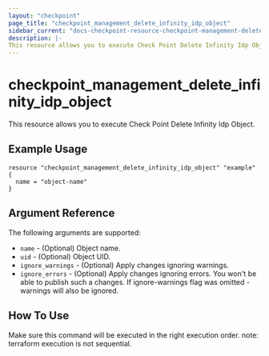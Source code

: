 ```yaml
---
layout: "checkpoint"
page_title: "checkpoint_management_delete_infinity_idp_object"
sidebar_current: "docs-checkpoint-resource-checkpoint-management-delete-infinity-idp-object"
description: |-
This resource allows you to execute Check Point Delete Infinity Idp Object.
---
```


# checkpoint_management_delete_infinity_idp_object

This resource allows you to execute Check Point Delete Infinity Idp Object.

## Example Usage


```hcl
resource "checkpoint_management_delete_infinity_idp_object" "example" {
  name = "object-name"
}
```

## Argument Reference

The following arguments are supported:

* `name` - (Optional) Object name.
* `uid` - (Optional) Object UID. 
* `ignore_warnings` - (Optional) Apply changes ignoring warnings. 
* `ignore_errors` - (Optional) Apply changes ignoring errors. You won't be able to publish such a changes. If ignore-warnings flag was omitted - warnings will also be ignored. 


## How To Use
Make sure this command will be executed in the right execution order. 
note: terraform execution is not sequential.  

